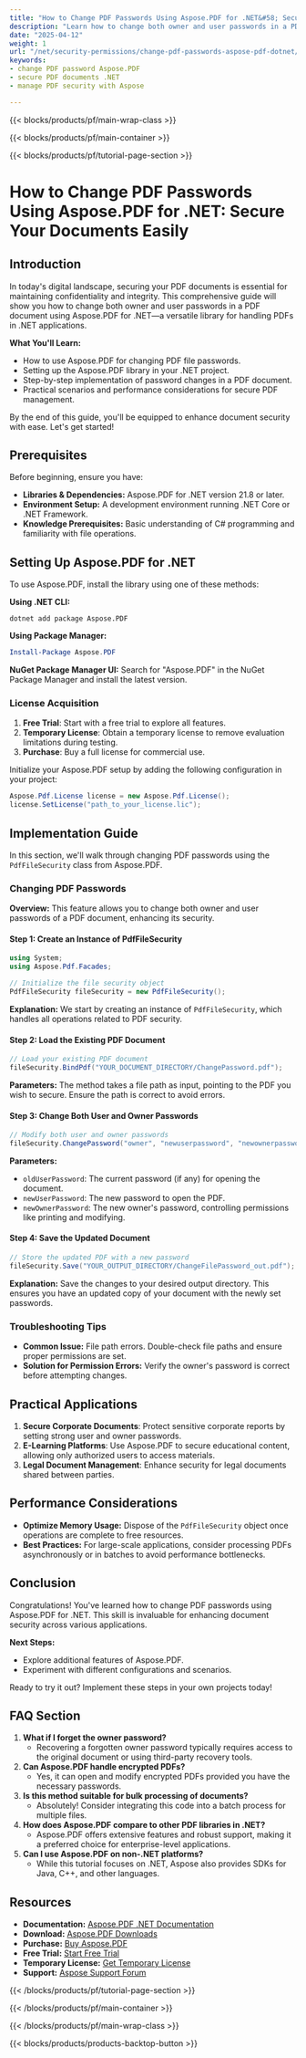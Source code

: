 ```yaml
---
title: "How to Change PDF Passwords Using Aspose.PDF for .NET&#58; Secure Your Documents Easily"
description: "Learn how to change both owner and user passwords in a PDF document using Aspose.PDF for .NET. This guide covers setup, implementation, and practical applications for secure PDF management."
date: "2025-04-12"
weight: 1
url: "/net/security-permissions/change-pdf-passwords-aspose-pdf-dotnet/"
keywords:
- change PDF password Aspose.PDF
- secure PDF documents .NET
- manage PDF security with Aspose

---
```


{{< blocks/products/pf/main-wrap-class >}}

{{< blocks/products/pf/main-container >}}

{{< blocks/products/pf/tutorial-page-section >}}


# How to Change PDF Passwords Using Aspose.PDF for .NET: Secure Your Documents Easily

## Introduction

In today's digital landscape, securing your PDF documents is essential for maintaining confidentiality and integrity. This comprehensive guide will show you how to change both owner and user passwords in a PDF document using Aspose.PDF for .NET—a versatile library for handling PDFs in .NET applications.

**What You'll Learn:**
- How to use Aspose.PDF for changing PDF file passwords.
- Setting up the Aspose.PDF library in your .NET project.
- Step-by-step implementation of password changes in a PDF document.
- Practical scenarios and performance considerations for secure PDF management.

By the end of this guide, you'll be equipped to enhance document security with ease. Let's get started!

## Prerequisites

Before beginning, ensure you have:

- **Libraries & Dependencies:** Aspose.PDF for .NET version 21.8 or later.
- **Environment Setup:** A development environment running .NET Core or .NET Framework.
- **Knowledge Prerequisites:** Basic understanding of C# programming and familiarity with file operations.

## Setting Up Aspose.PDF for .NET

To use Aspose.PDF, install the library using one of these methods:

**Using .NET CLI:**
```shell
dotnet add package Aspose.PDF
```

**Using Package Manager:**
```powershell
Install-Package Aspose.PDF
```

**NuGet Package Manager UI:** 
Search for "Aspose.PDF" in the NuGet Package Manager and install the latest version.

### License Acquisition

1. **Free Trial**: Start with a free trial to explore all features.
2. **Temporary License**: Obtain a temporary license to remove evaluation limitations during testing.
3. **Purchase**: Buy a full license for commercial use.

Initialize your Aspose.PDF setup by adding the following configuration in your project:

```csharp
Aspose.Pdf.License license = new Aspose.Pdf.License();
license.SetLicense("path_to_your_license.lic");
```

## Implementation Guide

In this section, we'll walk through changing PDF passwords using the `PdfFileSecurity` class from Aspose.PDF.

### Changing PDF Passwords

**Overview:** This feature allows you to change both owner and user passwords of a PDF document, enhancing its security.

#### Step 1: Create an Instance of PdfFileSecurity
```csharp
using System;
using Aspose.Pdf.Facades;

// Initialize the file security object
PdfFileSecurity fileSecurity = new PdfFileSecurity();
```
**Explanation:** We start by creating an instance of `PdfFileSecurity`, which handles all operations related to PDF security.

#### Step 2: Load the Existing PDF Document
```csharp
// Load your existing PDF document
fileSecurity.BindPdf("YOUR_DOCUMENT_DIRECTORY/ChangePassword.pdf");
```
**Parameters:** The method takes a file path as input, pointing to the PDF you wish to secure. Ensure the path is correct to avoid errors.

#### Step 3: Change Both User and Owner Passwords
```csharp
// Modify both user and owner passwords
fileSecurity.ChangePassword("owner", "newuserpassword", "newownerpassword");
```
**Parameters:**
- `oldUserPassword`: The current password (if any) for opening the document.
- `newUserPassword`: The new password to open the PDF.
- `newOwnerPassword`: The new owner's password, controlling permissions like printing and modifying.

#### Step 4: Save the Updated Document
```csharp
// Store the updated PDF with a new password
fileSecurity.Save("YOUR_OUTPUT_DIRECTORY/ChangeFilePassword_out.pdf");
```
**Explanation:** Save the changes to your desired output directory. This ensures you have an updated copy of your document with the newly set passwords.

### Troubleshooting Tips

- **Common Issue:** File path errors. Double-check file paths and ensure proper permissions are set.
- **Solution for Permission Errors:** Verify the owner's password is correct before attempting changes.

## Practical Applications

1. **Secure Corporate Documents**: Protect sensitive corporate reports by setting strong user and owner passwords.
2. **E-Learning Platforms**: Use Aspose.PDF to secure educational content, allowing only authorized users to access materials.
3. **Legal Document Management**: Enhance security for legal documents shared between parties.

## Performance Considerations

- **Optimize Memory Usage:** Dispose of the `PdfFileSecurity` object once operations are complete to free resources.
- **Best Practices:** For large-scale applications, consider processing PDFs asynchronously or in batches to avoid performance bottlenecks.

## Conclusion

Congratulations! You've learned how to change PDF passwords using Aspose.PDF for .NET. This skill is invaluable for enhancing document security across various applications. 

**Next Steps:**
- Explore additional features of Aspose.PDF.
- Experiment with different configurations and scenarios.

Ready to try it out? Implement these steps in your own projects today!

## FAQ Section

1. **What if I forget the owner password?**
   - Recovering a forgotten owner password typically requires access to the original document or using third-party recovery tools.
2. **Can Aspose.PDF handle encrypted PDFs?**
   - Yes, it can open and modify encrypted PDFs provided you have the necessary passwords.
3. **Is this method suitable for bulk processing of documents?**
   - Absolutely! Consider integrating this code into a batch process for multiple files.
4. **How does Aspose.PDF compare to other PDF libraries in .NET?**
   - Aspose.PDF offers extensive features and robust support, making it a preferred choice for enterprise-level applications.
5. **Can I use Aspose.PDF on non-.NET platforms?**
   - While this tutorial focuses on .NET, Aspose also provides SDKs for Java, C++, and other languages.

## Resources

- **Documentation:** [Aspose.PDF .NET Documentation](https://reference.aspose.com/pdf/net/)
- **Download:** [Aspose.PDF Downloads](https://releases.aspose.com/pdf/net/)
- **Purchase:** [Buy Aspose.PDF](https://purchase.aspose.com/buy)
- **Free Trial:** [Start Free Trial](https://releases.aspose.com/pdf/net/)
- **Temporary License:** [Get Temporary License](https://purchase.aspose.com/temporary-license/)
- **Support:** [Aspose Support Forum](https://forum.aspose.com/c/pdf/10)

{{< /blocks/products/pf/tutorial-page-section >}}

{{< /blocks/products/pf/main-container >}}

{{< /blocks/products/pf/main-wrap-class >}}

{{< blocks/products/products-backtop-button >}}
